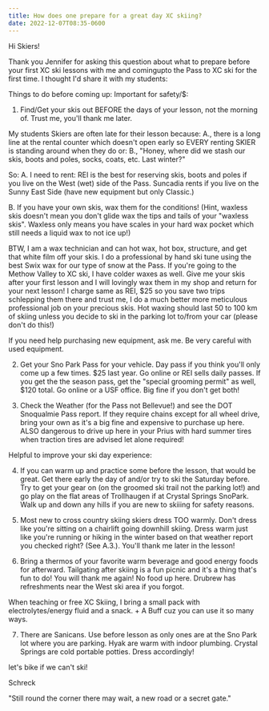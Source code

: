 ```yaml
---
title: How does one prepare for a great day XC skiing?
date: 2022-12-07T08:35-0600
---
```

Hi Skiers!

Thank you Jennifer for asking this question about what to prepare before your first XC ski lessons with me and comingupto the Pass to XC ski for the first time.  I thought I'd share it with my students:


Things to do before coming up:
Important for safety/$:

1.  Find/Get your skis out BEFORE the days of your lesson, not the morning of. Trust me, you'll thank me later. 

My students Skiers are often late for their lesson because:
 A., there is a long line at the rental counter which doesn't open early so EVERY renting SKIER is standing around when they do or:
 B., "Honey, where did we stash our skis, boots and poles, socks, coats, etc. Last winter?" 

So:
A. I need to rent:  REI is the best for reserving skis, boots and poles if you live on the West (wet) side of the Pass.  Suncadia rents if you live on the Sunny East Side (have new equipment but only Classic.)

B.  If you have your own skis, wax them for the conditions! (Hint, waxless skis doesn't mean you don't glide wax the tips and tails of your "waxless skis".  Waxless only means you have scales in your hard wax pocket which still needs a liquid wax to not ice up!)

 BTW, I am a wax technician and can hot wax, hot box, structure, and get that white film off your skis. I  do a professional by hand ski tune using the best Swix wax for our type of snow at the Pass. If you're going to the Methow Valley to XC ski, I have colder waxes as well. Give me your skis after your first lesson and I will lovingly wax them in my shop and return for your next lesson! I charge same as REI, $25 so you save two trips schlepping them there and trust me, I do a much better more meticulous professional job on your precious skis. Hot waxing should last 50 to 100 km of skiing unless you decide to ski in the parking lot to/from your car (please don't do this!)

 If you need help purchasing new equipment, ask me. Be very careful with used equipment. 

2.  Get your Sno Park Pass for your vehicle. Day pass if you think you'll only come up a few times. $25 last year. Go online or REI sells daily passes.
 If you get the the season pass, get the "special grooming permit" as well, $120 total. Go online or a USF office. Big fine if you don't get both!

3. Check the Weather (for the Pass not Bellevue!) and see the DOT Snoqualmie Pass report.  If they require chains except for all wheel  drive, bring your own as it's a big fine and expensive to purchase up here. ALSO dangerous to drive up here in your Prius with hard summer tires when traction tires are advised let alone required!

Helpful to improve your ski day experience:

4.  If you can warm up and practice some before the lesson,  that would be great. Get there early the day of and/or try to ski the Saturday before. 
Try to get your gear on (on the groomed ski trail not the parking lot!) and go play on the flat areas of Trollhaugen if at Crystal Springs SnoPark.  Walk up and down any hills if you are new to skiiing for safety reasons.

5.  Most new to cross country skiing skiers dress TOO warmly. Don't dress like you're sitting on a chairlift going downhill skiing.  Dress warm just like you're running or hiking in the winter based on that weather report you checked right?  (See A.3.).  You'll thank me later in the lesson!

6. Bring a thermos of your favorite warm beverage and good energy foods for afterward. Tailgating after skiing is a fun picnic and it's a thing that's fun to do! You will thank me again! No food up here. 
Drubrew has refreshments near the West ski area if you forgot. 

When teaching or free XC Skiing, I bring a small pack with electrolytes/energy fluid and a snack.  + A Buff cuz you can use it so many ways.

7. There are Sanicans. Use before lesson as only ones are at the Sno Park lot where you are parking. Hyak are warm with indoor plumbing.  Crystal Springs are cold portable potties.  Dress accordingly!

let's bike if we can't ski!

Schreck

"Still round the corner there may wait,
a new road or a secret gate."
